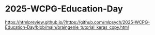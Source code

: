 # 2025-WCPG-Education-Day

https://htmlpreview.github.io/?https://github.com/mlpsych/2025-WCPG-Education-Day/blob/main/braingenie_tutorial_keras_copy.html
